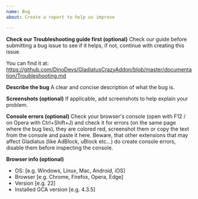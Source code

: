 ```yaml
---
name: Bug
about: Create a report to help us improve

---
```


**Check our Troubleshooting guide first (optional)**
Check our guide before submitting a bug issue to see if it helps, if not, continue with creating this issue.

You can find it at: 
https://github.com/DinoDevs/GladiatusCrazyAddon/blob/master/documentation/Troubleshooting.md

**Describe the bug**
A clear and concise description of what the bug is.

**Screenshots (optional)**
If applicable, add screenshots to help explain your problem.

**Console errors (optional)**
Check your browser's console (open with F12 / on Opera with Ctrl+Shift+J) and check it for errors (on the same page where the bug lies), they are colored red, screenshot them or copy the text from the console and paste it here. Beware, that other extensions that may affect Gladiatus (like AdBlock, uBlock etc...) do create console errors, disable them before inspecting the console.

**Browser info (optional)**
 - OS: [e.g. Windows, Linux, Mac, Android, iOS]
 - Browser [e.g. Chrome, Firefox, Opera, Edge]
 - Version [e.g. 22]
 - Installed GCA version [e.g. 4.3.5]

